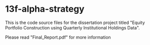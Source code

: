 # 13f-alpha-strategy

This is the code source files for the dissertation project titled "Equity Portfolio Construction using Quarterly Institutional Holdings Data". 

Please read "Final_Report.pdf" for more information
